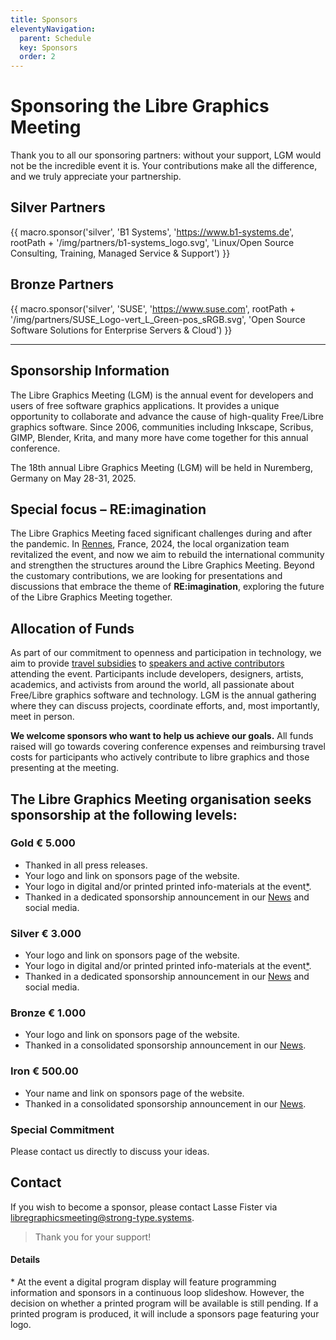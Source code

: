 ```yaml
---
title: Sponsors
eleventyNavigation:
  parent: Schedule
  key: Sponsors
  order: 2
---
```


# Sponsoring the Libre Graphics Meeting

Thank you to all our sponsoring partners: without your support, LGM would
not be the incredible event it is. Your contributions make all the
difference, and we truly appreciate your partnership.

## Silver Partners

{{ macro.sponsor('silver', 'B1 Systems', 'https://www.b1-systems.de',
    rootPath + '/img/partners/b1-systems_logo.svg',
    'Linux/Open Source Consulting, Training, Managed Service & Support') }}


## Bronze Partners

{{ macro.sponsor('silver', 'SUSE', 'https://www.suse.com',
    rootPath + '/img/partners/SUSE_Logo-vert_L_Green-pos_sRGB.svg',
    'Open Source Software Solutions for Enterprise Servers & Cloud') }}

---

## Sponsorship Information

The Libre Graphics Meeting (LGM) is the annual event for developers and
users of free software graphics applications. It provides a unique opportunity
to collaborate and advance the cause of high-quality Free/Libre graphics
software. Since 2006, communities including Inkscape, Scribus, GIMP, Blender,
Krita, and many more have come together for this annual conference.

The 18th annual Libre Graphics Meeting (LGM) will be held in Nuremberg, Germany on May 28-31, 2025.

## Special focus – RE:imagination

The Libre Graphics Meeting faced significant challenges during and after
the pandemic. In [Rennes](/2024), France, 2024, the local organization team revitalized
the event, and now we aim to rebuild the international community and
strengthen the structures around the Libre Graphics Meeting. Beyond the
customary contributions, we are looking for presentations and discussions
that embrace the theme of **RE:imagination**, exploring the future of the
Libre Graphics Meeting together.

## Allocation of Funds

As part of our commitment to openness and participation in technology,
we aim to provide [travel subsidies]({{rootPath}}/reimbursement) to
[speakers and active contributors](http://localhost:8081/2025/reimbursement/#who-can-be-reimbursed)
attending the event. Participants include developers, designers, artists,
academics, and activists from around the world, all passionate about
Free/Libre graphics software and technology. LGM is the annual gathering
where they can discuss projects, coordinate efforts, and, most importantly,
meet in person.

**We welcome sponsors who want to help us achieve our goals.**
All funds raised will go towards covering conference expenses and
reimbursing travel costs for participants who actively contribute to
libre graphics and those presenting at the meeting.


## The Libre Graphics Meeting organisation seeks sponsorship at the following levels:

### Gold € 5.000
 * Thanked in all press releases.
 * Your logo and link on sponsors page of the website.
 * Your logo in digital and/or printed printed info-materials at the event[*](#digital-or-printed).
 * Thanked in a dedicated sponsorship announcement in our [News]({{rootPath}}/news) and social media.

### Silver € 3.000
 * Your logo and link on sponsors page of the website.
 * Your logo in digital and/or printed printed info-materials at the event[*](#digital-or-printed).
 * Thanked in a dedicated sponsorship announcement in our [News]({{rootPath}}/news) and social media.

### Bronze € 1.000
 * Your logo and link on sponsors page of the website.
 * Thanked in a consolidated sponsorship announcement in our [News]({{rootPath}}/news).

### Iron € 500.00
 * Your name and link on sponsors page of the website.
 * Thanked in a consolidated sponsorship announcement in our [News]({{rootPath}}/news).

### Special Commitment
Please contact us directly to discuss your ideas.

## Contact

If you wish to become a sponsor, please contact
Lasse Fister via [libregraphicsmeeting@strong-type.systems](mailto:libregraphicsmeeting@strong-type.systems).

> Thank you for your support!

#### Details

<span id="digital-or-printed">*</span>  At the event a digital program
display will feature programming information and sponsors in a continuous
loop slideshow. However, the decision on whether a printed program will be
available is still pending. If a printed program is produced, it will include
a sponsors page featuring your logo.
